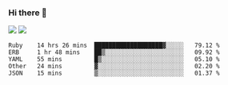 ### Hi there 👋

<!--
**sasharevzin/sasharevzin** is a ✨ _special_ ✨ repository because its `README.md` (this file) appears on your GitHub profile.

Here are some ideas to get you started:

- 🔭 I’m currently working on ...
- 🌱 I’m currently learning ...
- 👯 I’m looking to collaborate on ...
- 🤔 I’m looking for help with ...
- 💬 Ask me about ...
- 📫 How to reach me: ...
- 😄 Pronouns: ...
- ⚡ Fun fact: ...
-->

![](https://yusufozturk.vercel.app/api?username=sasharevzin&hide_title=true&include_all_commits=true&count_private=true&show_icons=true) ![](https://yusufozturk.vercel.app/api/top-langs/?username=sasharevzin&layout=compact&langs_count=10&hide=apacheconf,coffeescript)

<!--START_SECTION:waka-->
```text
Ruby    14 hrs 26 mins  ███████████████████▓░░░░░   79.12 % 
ERB     1 hr 48 mins    ██▒░░░░░░░░░░░░░░░░░░░░░░   09.92 % 
YAML    55 mins         █▒░░░░░░░░░░░░░░░░░░░░░░░   05.10 % 
Other   24 mins         ▓░░░░░░░░░░░░░░░░░░░░░░░░   02.20 % 
JSON    15 mins         ▒░░░░░░░░░░░░░░░░░░░░░░░░   01.37 % 
```
<!--END_SECTION:waka-->
